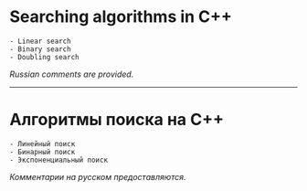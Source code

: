 # Searching algorithms in C++

	- Linear search
	- Binary search
	- Doubling search

*Russian comments are provided.*
    
____

# Алгоритмы поиска на C++

	- Линейный поиск
	- Бинарный поиск
	- Экспоненциальный поиск

*Комментарии на русском предоставляются.*
